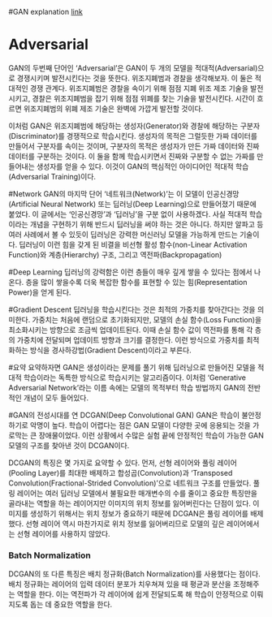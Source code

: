 #GAN explanation
<a href = "https://dreamgonfly.github.io/2018/03/17/gan-explained.html">link</a>

# Adversarial
GAN의 두번째 단어인 ‘Adversarial’은 GAN이 두 개의 모델을 적대적(Adversarial)으로 경쟁시키며 발전시킨다는 것을 뜻한다. 위조지폐범과 경찰을 생각해보자. 이 둘은 적대적인 경쟁 관계다. 위조지폐범은 경찰을 속이기 위해 점점 지폐 위조 제조 기술을 발전시키고, 경찰은 위조지폐범을 잡기 위해 점점 위폐를 찾는 기술을 발전시킨다. 시간이 흐르면 위조지폐범의 위폐 제조 기술은 완벽에 가깝게 발전할 것이다.

이처럼 GAN은 위조지폐범에 해당하는 생성자(Generator)와 경찰에 해당하는 구분자(Discriminator)를 경쟁적으로 학습시킨다. 생성자의 목적은 그럴듯한 가짜 데이터를 만들어서 구분자를 속이는 것이며, 구분자의 목적은 생성자가 만든 가짜 데이터와 진짜 데이터를 구분하는 것이다. 이 둘을 함께 학습시키면서 진짜와 구분할 수 없는 가짜를 만들어내는 생성자를 얻을 수 있다. 이것이 GAN의 핵심적인 아이디어인 적대적 학습(Adversarial Training)이다.

#Network
GAN의 마지막 단어 ‘네트워크(Network)’는 이 모델이 인공신경망(Artificial Neural Network) 또는 딥러닝(Deep Learning)으로 만들어졌기 때문에 붙었다. 이 글에서는 ‘인공신경망’과 ‘딥러닝’을 구분 없이 사용하겠다. 사실 적대적 학습이라는 개념을 구현하기 위해 반드시 딥러닝을 써야 하는 것은 아니다. 하지만 알파고 등 여러 사례에서 볼 수 있듯이 딥러닝은 강력한 머신러닝 모델을 가능하게 만드는 기술이다. 딥러닝이 이런 힘을 갖게 된 비결을 비선형 활성 함수(non-Linear Activation Function)와 계층(Hierarchy) 구조, 그리고 역전파(Backpropagation)

#Deep Learning
딥러닝의 강력함은 이런 층들이 매우 깊게 쌓을 수 있다는 점에서 나온다. 층을 많이 쌓을수록 더욱 복잡한 함수를 표현할 수 있는 힘(Representation Power)을 얻게 된다.

#Gradient Descent
딥러닝을 학습시킨다는 것은 최적의 가중치를 찾아간다는 것을 의미한다. 가중치는 처음에 랜덤으로 초기화되지만, 모델의 손실 함수(Loss Function)을 최소화시키는 방향으로 조금씩 업데이트된다. 이때 손실 함수 값이 역전파를 통해 각 층의 가중치에 전달되며 업데이트 방향과 크기를 결정한다. 이런 방식으로 가중치를 최적화하는 방식을 경사하강법(Gradient Descent)이라고 부른다.

#요약
요약하자면 GAN은 생성이라는 문제를 풀기 위해 딥러닝으로 만들어진 모델을 적대적 학습이라는 독특한 방식으로 학습시키는 알고리즘이다. 이처럼 ‘Generative Adversarial Network’라는 이름 속에는 모델의 목적부터 학습 방법까지 GAN의 전반적인 개념이 모두 들어있다.


#GAN의 전성시대를 연 DCGAN(Deep Convolutional GAN)
GAN은 학습이 불안정하기로 악명이 높다. 학습이 어렵다는 점은 GAN 모델이 다양한 곳에 응용되는 것을 가로막는 큰 장애물이었다. 이런 상황에서 수많은 실험 끝에 안정적인 학습이 가능한 GAN 모델의 구조를 찾아낸 것이 DCGAN이다.

DCGAN의 특징은 몇 가지로 요약할 수 있다. 먼저, 선형 레이어와 풀링 레이어(Pooling Layer)를 최대한 배제하고 합성곱(Convolution)과 ‘Transposed Convolution(Fractional-Strided Convolution)’으로 네트워크 구조를 만들었다. 풀링 레이어는 여러 딥러닝 모델에서 불필요한 매개변수의 수를 줄이고 중요한 특징만을 골라내는 역할을 하는 레이어지만 이미지의 위치 정보를 잃어버린다는 단점이 있다. 이미지를 생성하기 위해서는 위치 정보가 중요하기 때문에 DCGAN은 풀링 레이어를 배제했다. 선형 레이어 역시 마찬가지로 위치 정보를 잃어버리므로 모델의 깊은 레이어에서는 선형 레이어를 사용하지 않았다.

### Batch Normalization
DCGAN의 또 다른 특징은 배치 정규화(Batch Normalization)를 사용했다는 점이다. 배치 정규화는 레이어의 입력 데이터 분포가 치우쳐져 있을 때 평균과 분산을 조정해주는 역할을 한다. 이는 역전파가 각 레이어에 쉽게 전달되도록 해 학습이 안정적으로 이뤄지도록 돕는 데 중요한 역할을 한다.
